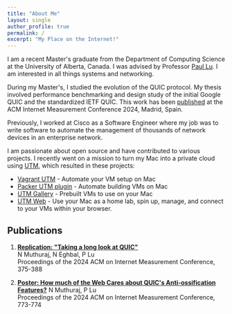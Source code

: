 ```yaml
---
title: "About Me"
layout: single
author_profile: true
permalink: /
excerpt: "My Place on the Internet!"
---
```


I am a recent Master's graduate from the Department of Computing Science at the University of Alberta, Canada. I was advised by Professor [Paul Lu](https://webdocs.cs.ualberta.ca/~paullu/). I am interested in all things systems and networking.

During my Master's, I studied the evolution of the QUIC protocol. My thesis involved performance benchmarking and design study of the initial Google QUIC and the standardized IETF QUIC. This work has been [published](#publications) at the ACM Internet Measurement Conference 2024, Madrid, Spain.

Previously, I worked at Cisco as a Software Engineer where my job was to write software to automate the management of thousands of network devices in an enterprise network.

I am passionate about open source and have contributed to various projects. I recently went on a mission to turn my Mac into a private cloud using [UTM](https://mac.getutm.app), which resulted in these projects:
* [Vagrant UTM](https://naveenrajm7.github.io/vagrant_utm/) - Automate your VM setup on Mac
* [Packer UTM plugin](https://github.com/naveenrajm7/packer-plugin-utm) - Automate building VMs on Mac
* [UTM Gallery](https://naveenrajm7.github.io/utm-gallery/) - Prebuilt VMs to use on your Mac
* [UTM Web](https://github.com/utmapp/UTM/issues/6767#issuecomment-2562320395) - Use your Mac as a home lab, spin up, manage, and connect to your VMs within your browser.


## Publications

1. [**Replication: "Taking a long look at QUIC"**](https://dl.acm.org/doi/abs/10.1145/3646547.3688453)  
   N Muthuraj, N Eghbal, P Lu  
   Proceedings of the 2024 ACM on Internet Measurement Conference, 375-388

2. [**Poster: How much of the Web Cares about QUIC's Anti-ossification Features?**](https://dl.acm.org/doi/abs/10.1145/3646547.3689673) 
   N Muthuraj, P Lu  
   Proceedings of the 2024 ACM on Internet Measurement Conference, 773-774